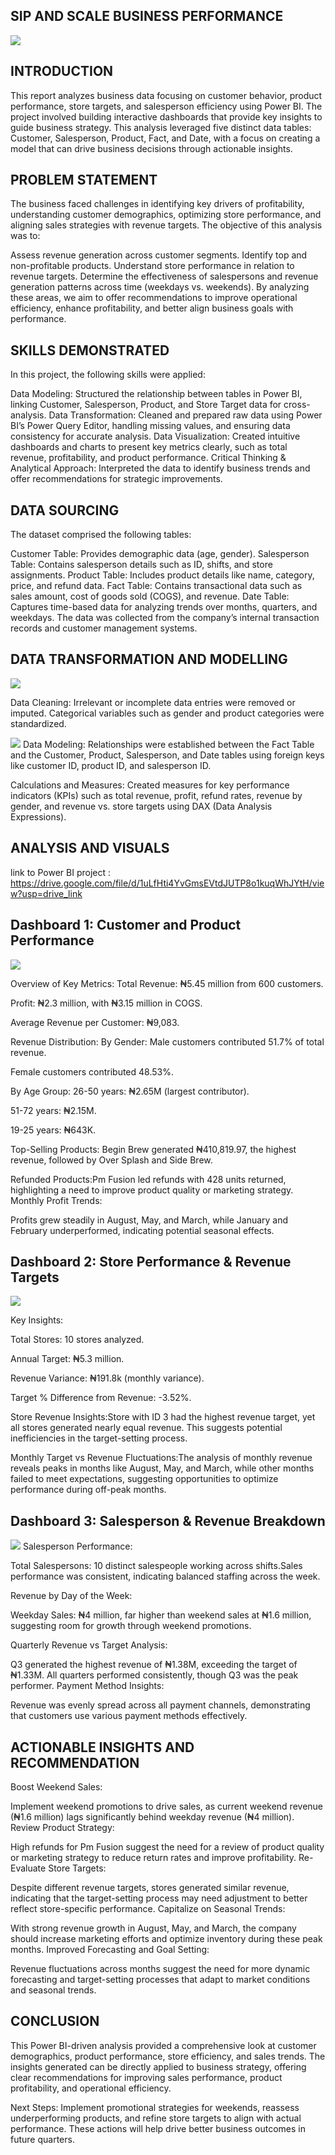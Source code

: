 ## SIP AND SCALE BUSINESS PERFORMANCE
![](Sip&Scale.png)

## INTRODUCTION
This report analyzes business data focusing on customer behavior, product performance, store targets, and salesperson efficiency using Power BI. The project involved building interactive dashboards that provide key insights to guide business strategy. This analysis leveraged five distinct data tables: Customer, Salesperson, Product, Fact, and Date, with a focus on creating a model that can drive business decisions through actionable insights.

## PROBLEM STATEMENT
The business faced challenges in identifying key drivers of profitability, understanding customer demographics, optimizing store performance, and aligning sales strategies with revenue targets. The objective of this analysis was to:

Assess revenue generation across customer segments.
Identify top and non-profitable products.
Understand store performance in relation to revenue targets.
Determine the effectiveness of salespersons and revenue generation patterns across time (weekdays vs. weekends).
By analyzing these areas, we aim to offer recommendations to improve operational efficiency, enhance profitability, and better align business goals with performance.

## SKILLS DEMONSTRATED
In this project, the following skills were applied:

Data Modeling: Structured the relationship between tables in Power BI, linking Customer, Salesperson, Product, and Store Target data for cross-analysis.
Data Transformation: Cleaned and prepared raw data using Power BI’s Power Query Editor, handling missing values, and ensuring data consistency for accurate analysis.
Data Visualization: Created intuitive dashboards and charts to present key metrics clearly, such as total revenue, profitability, and product performance.
Critical Thinking & Analytical Approach: Interpreted the data to identify business trends and offer recommendations for strategic improvements.

## DATA SOURCING
The dataset comprised the following tables:

Customer Table: Provides demographic data (age, gender).
Salesperson Table: Contains salesperson details such as ID, shifts, and store assignments.
Product Table: Includes product details like name, category, price, and refund data.
Fact Table: Contains transactional data such as sales amount, cost of goods sold (COGS), and revenue.
Date Table: Captures time-based data for analyzing trends over months, quarters, and weekdays.
The data was collected from the company’s internal transaction records and customer management systems.

## DATA TRANSFORMATION AND MODELLING

![](PowerQueryTables.png)

Data Cleaning: Irrelevant or incomplete data entries were removed or imputed. Categorical variables such as gender and product categories were standardized.

![](DimensionalModel(Dim).png)
Data Modeling: Relationships were established between the Fact Table and the Customer, Product, Salesperson, and Date tables using foreign keys like customer ID, product ID, and salesperson ID.

Calculations and Measures: Created measures for key performance indicators (KPIs) such as total revenue, profit, refund rates, revenue by gender, and revenue vs. store targets using DAX (Data Analysis Expressions).

## ANALYSIS AND VISUALS
 link to Power BI project : https://drive.google.com/file/d/1uLfHti4YvGmsEVtdJUTP8o1kuqWhJYtH/view?usp=drive_link
## Dashboard 1: Customer and Product Performance

![](CustomerBehaviourDashboard(Dim).png)

Overview of Key Metrics: Total Revenue: ₦5.45 million from 600 customers.

Profit: ₦2.3 million, with ₦3.15 million in COGS.

Average Revenue per Customer: ₦9,083.

Revenue Distribution:
By Gender: Male customers contributed 51.7% of total revenue.

Female customers contributed 48.53%.

By Age Group: 26-50 years: ₦2.65M (largest contributor).

51-72 years: ₦2.15M.

19-25 years: ₦643K.

Top-Selling Products: Begin Brew generated ₦410,819.97, the highest revenue, followed by Over Splash and Side Brew.

Refunded Products:Pm Fusion led refunds with 428 units returned, highlighting a need to improve product quality or marketing strategy.
Monthly Profit Trends:

Profits grew steadily in August, May, and March, while January and February underperformed, indicating potential seasonal effects.

## Dashboard 2: Store Performance & Revenue Targets
![](Product&RevenueAnalysis(Dim).png)

Key Insights:

Total Stores: 10 stores analyzed.

Annual Target: ₦5.3 million.

Revenue Variance: ₦191.8k (monthly variance).

Target % Difference from Revenue: -3.52%.

Store Revenue Insights:Store with ID 3 had the highest revenue target, yet all stores generated nearly equal revenue. This suggests potential inefficiencies in the target-setting process.

Monthly Target vs Revenue Fluctuations:The analysis of monthly revenue reveals peaks in months like August, May, and March, while other months failed to meet expectations, suggesting opportunities to optimize performance during off-peak months.

## Dashboard 3: Salesperson & Revenue Breakdown
![](SalesPersonAnalysisDashboard(Dim).png)
Salesperson Performance:

Total Salespersons: 10 distinct salespeople working across shifts.Sales performance was consistent, indicating balanced staffing across the week.

Revenue by Day of the Week:

Weekday Sales: ₦4 million, far higher than weekend sales at ₦1.6 million, suggesting room for growth through weekend promotions.

Quarterly Revenue vs Target Analysis:

Q3 generated the highest revenue of ₦1.38M, exceeding the target of ₦1.33M. All quarters performed consistently, though Q3 was the peak performer.
Payment Method Insights:

Revenue was evenly spread across all payment channels, demonstrating that customers use various payment methods effectively.

## ACTIONABLE INSIGHTS AND RECOMMENDATION
Boost Weekend Sales:

Implement weekend promotions to drive sales, as current weekend revenue (₦1.6 million) lags significantly behind weekday revenue (₦4 million).
Review Product Strategy:

High refunds for Pm Fusion suggest the need for a review of product quality or marketing strategy to reduce return rates and improve profitability.
Re-Evaluate Store Targets:

Despite different revenue targets, stores generated similar revenue, indicating that the target-setting process may need adjustment to better reflect store-specific performance.
Capitalize on Seasonal Trends:

With strong revenue growth in August, May, and March, the company should increase marketing efforts and optimize inventory during these peak months.
Improved Forecasting and Goal Setting:

Revenue fluctuations across months suggest the need for more dynamic forecasting and target-setting processes that adapt to market conditions and seasonal trends.

## CONCLUSION
This Power BI-driven analysis provided a comprehensive look at customer demographics, product performance, store efficiency, and sales trends. The insights generated can be directly applied to business strategy, offering clear recommendations for improving sales performance, product profitability, and operational efficiency.

Next Steps:
Implement promotional strategies for weekends, reassess underperforming products, and refine store targets to align with actual performance. These actions will help drive better business outcomes in future quarters.

